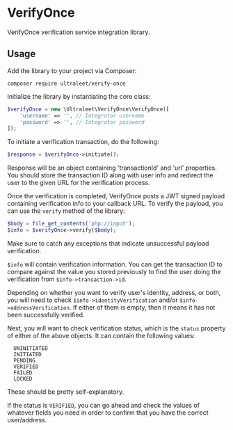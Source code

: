 # VerifyOnce
VerifyOnce verification service integration library.

## Usage

Add the library to your project via Composer:

```
composer require ultraleet/verify-once
```

Initialize the library by instantiating the core class:

```php
$verifyOnce = new \Ultraleet\VerifyOnce\VerifyOnce([
    'username' => '', // Integrator username
    'password' => '', // Integrator password
]);
```

To initiate a verification transaction, do the following:

```php
$response = $verifyOnce->initiate();
```

Response will be an object containing 'transactionId' and 'url' properties. You should store the transaction ID along with user info and redirect the user to the given URL for the verification process.

Once the verification is completed, VerifyOnce posts a JWT signed payload containing verification info to your callback URL. To verify the payload, you can use the `verify` method of the library:

```php
$body = file_get_contents('php://input');
$info = $verifyOnce->verify($body);
```

Make sure to catch any exceptions that indicate unsuccessful payload verification.

`$info` will contain verification information. You can get the transaction ID to compare against the value you stored previously to find the user doing the verification from `$info->transaction->id`.

Depending on whether you want to verify user's identity, address, or both, you will need to check `$info->identityVerification` and/or `$info->addressVerification`. If either of them is empty, then it means it has not been successfully verified.

Next, you will want to check verification status, which is the `status` property of either of the above objects. It can contain the following values:
```
  UNINITIATED
  INITIATED
  PENDING
  VERIFIED
  FAILED
  LOCKED
```
These should be pretty self-explanatory.

If the status is `VERIFIED`, you can go ahead and check the values of whatever fields you need in order to confirm that you have the correct user/address.
